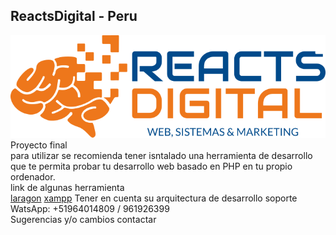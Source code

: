 ## ReactsDigital - Peru
<img  src="./public/img/logo.svg"/>
Proyecto final<br>
para utilizar se recomienda tener isntalado una herramienta de desarrollo 
que te permita probar tu desarrollo web basado en PHP en tu propio ordenador.<br>
link de algunas herramienta <br>
<a href='https://laragon.org/download/index.html'>laragon</a>
<a href='https://www.apachefriends.org/es/download.html'>xampp</a>
<span>Tener en cuenta su arquitectura de desarrollo</span>
soporte<br>
WatsApp: +51964014809 / 961926399<br>
 Sugerencias y/o cambios contactar